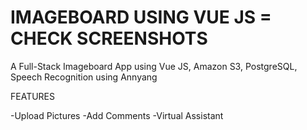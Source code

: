 # IMAGEBOARD USING VUE JS = CHECK SCREENSHOTS

A Full-Stack Imageboard App using Vue JS, Amazon S3, PostgreSQL, Speech Recognition using Annyang

FEATURES

-Upload Pictures
-Add Comments
-Virtual Assistant
